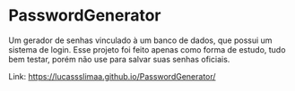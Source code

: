 # PasswordGenerator
Um gerador de senhas vinculado à um banco de dados, que possui um sistema de login. Esse projeto foi feito apenas como forma de estudo, tudo bem testar, porém não use para salvar suas senhas oficiais.

Link: https://lucassslimaa.github.io/PasswordGenerator/
